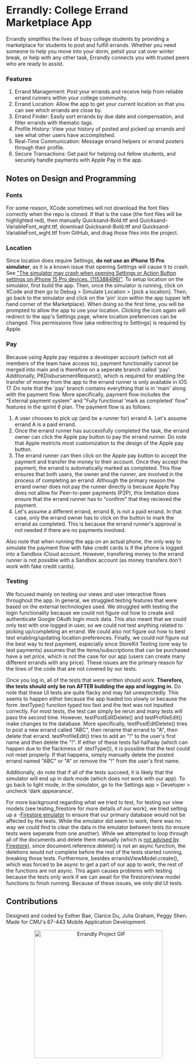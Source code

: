 # Errandly: College Errand Marketplace App
Errandly simplifies the lives of busy college students by providing a marketplace for students to post and fulfill errands. Whether you need someone to help you move into your dorm, petsit your cat over winter break, or help with any other task, Errandly connects you with trusted peers who are ready to assist.

### Features
1. Errand Management: Post your errands and receive help from reliable errand runners within your college community.
2. Errand Location: Allow the app to get your current location so that you can see which errands are close by.
3. Errand Finder: Easily sort errands by due date and compensation, and filter errands with thematic tags.
4. Profile History: View your history of posted and picked up errands and see what other users have accomplished.  
5. Real-Time Communication: Message errand helpers or errand posters through their profile.
6. Secure Transactions: Get paid for helpinig out fellow students, and securely handle payments with Apple Pay in the app.

## Notes on Design and Programming

### Fonts
For some reason, XCode sometimes will not download the font files correctly when the repo is cloned. If that is the case (the font files will be highlighted red), then manually Quicksand-Bold.ttf and Quicksand-VariableFont_wght.ttf, download Quicksand-Bold.ttf and Quicksand-VariableFont_wght.ttf from GitHub, and drag those files into the project.

### Location
Since location does require Settings, **do not use an iPhone 15 Pro simulator**, as it is a known issue that opening Settings will cause it to crash. See ["The simulator may crash when opening Settings or Action Button settings on iPhone 15 Pro devices. (115388496)"](https://developer.apple.com/documentation/xcode-release-notes/xcode-15-release-notes#Known-Issues). To setup location on the simulator, first build the app. Then, once the simulator is running, click on XCode and then go to Debug > Simulate Location > [pick a location]. Then, go back to the simulator and click on the 'pin' icon within the app (upper left hand corner of the Marketplace). When doing so the first time, you will be prompted to allow the app to use your location. Clicking the icon again will redirect to the app's Settings page, where location preferences can be changed. This permissions flow (aka redirecting to Settings) is required by Apple.

### Pay
Because using Apple pay requires a developer account (which not all members of the team have access to), payment functionality cannot be merged into main and is therefore on a seperate branch called 'pay'. Additionally, PKDisbursementRequest(), which is required for enabling the transfer of money from the app to the errand runner is only available in iOS 17. Do note that the 'pay' branch contains everything that is in 'main' along with the payment flow. More specifically, payment flow includes the "External payment system" and "Fully functional 'mark as completed' flow" features in the sprint 6 plan. The payment flow is as follows:

1. A user chooses to pick up (and be a runner for) errand A. Let's assume errand A is a paid errand.
2. Once the errand runner has successfully completed the task, the errand owner can click the Apple pay button to pay the errand runner. Do note that Apple restricts most customization to the design of the Apple pay button.
3. The errand runner can then click on the Apple pay button to accept the payment and transfer the money to their account. Once they accept the payment, the errand is automatically marked as completed. This flow ensures that both users, the owner and the runner, are involved in the process of completing an errand. Although the primary reason the errand owner does not pay the runner directly is because Apple Pay does not allow for Peer-to-peer payments (P2P), this limitation does ensure that the errand runner has to "confirm" that they recieved the payment.
4. Let's assume a different errand, errand B, is not a paid errand. In that case, only the errand owner has to click on the button to mark the errand as completed. This is because the errand runner's approval is not needed if there are no payments involved.

Also note that when running the app on an actual phone, the only way to simulate the payment flow with fake credit cards is if the phone is logged into a Sandbox iCloud account. However, transfering money to the errand runner is not possible with a Sandbox account (as money transfers don't work with fake credit cards).

### Testing
We focused mainly on testing our views and user interactive flows throughout the app. In general, we struggled testing features that were based on the external technologies used. We struggled with testing the login functionality because we could not figure out how to create and authenticate Google OAuth login mock data. This also meant that we could only test with one logged in user, so we could not test anything related to picking up/completing an errand. We could also not figure out how to best test enabling/updating location preferences. Finally, we could not figure out the best way to test payment, especially since StoreKit Testing (one way to test payments) assumes that the items/subscriptions that can be purchased have a set price, which is not the case for our app (users can create many different errands with any price). These issues are the primary reason for the lines of the code that are not covered by our tests.

Once you log in, all of the tests that were written should work. **Therefore, the tests should only be run AFTER building the app and logging in.** Do note that these UI tests are quite flacky and may fail unexpectedly. This seems to happen either because the app loaded too slowly or because the form .textType() function typed too fast and the text was not inputted correctly. For most tests, the test can simply be rerun and many tests will pass the second time. However, testPostEditDelete() and testProfileEdit() make changes to the database. More specifically, testPostEditDelete() tries to post a new errand called "ABC", then rename that errand to "A", then delete that errand. testProfileEdit() tries to add an "!" to the user's first name and then delete the "!". If either of these tests fail halfway (which can happen due to the flackiness of .textType()), it is possible that the test could not reset properly. If that happens, simply manually delete the posted errand named "ABC" or "A" or remove the "!" from the user's first name.

Additionally, do note that if all of the tests succeed, it is likely that the simulator will end up in dark mode (which does not work with our app). To go back to light mode, in the simulator, go to the Settings app > Developer > uncheck 'dark appearance'.

For more background regarding what we tried to test, for testing our view models (see testing_firestore for more details of our work), we tried setting up a -[Firestore emulator](https://cloud.google.com/firestore/docs/emulator#swift) to ensure that our primary database would not be affected by the tests. While the emulator did seem to work, there was no way we could find to clear the data in the emulator between tests (to ensure tests were seperate from one another). While we attempted to loop through all of the documents and delete them manually (which is [not advised by Firestore](https://firebase.google.com/docs/firestore/manage-data/delete-data)), since document.reference.delete() is not an async function, the deletions would not complete before the rest of the tests started running, breaking those tests. Furthermore, besides errandsViewModel.create(), which was forced to be async to get a part of our app to work, the rest of the functions are not async. This again causes problems with testing because the tests only work if we can await for the firestore/view model functions to finish running. Because of these issues, we only did UI tests.

## Contributions
Designed and coded by Esther Bae, Clarice Du, Julia Graham, Peggy Shen.
Made for CMU's 67-443 Mobile Application Development.

<!-- ![image](https://cdn.prod.website-files.com/645f5da821302df2d1234d43/658bfc23d3f78dca16e0d8ad_ErrandlyezGIF.gif) -->
<p align="center">
  <img src="https://cdn.prod.website-files.com/645f5da821302df2d1234d43/658bfc23d3f78dca16e0d8ad_ErrandlyezGIF.gif" width="350" alt="Errandly Project GIF" />
</p>
